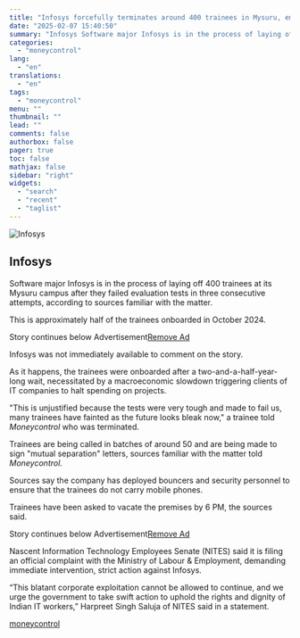 ```yaml
---
title: "Infosys forcefully terminates around 400 trainees in Mysuru, employees cry foul"
date: "2025-02-07 15:40:50"
summary: "Infosys Software major Infosys is in the process of laying off 400 trainees at its Mysuru campus after they failed evaluation tests in three consecutive attempts, according to sources familiar with the matter.This is approximately half of the trainees onboarded in October 2024.Story continues below AdvertisementRemove Advar width = window.screen.width..."
categories:
  - "moneycontrol"
lang:
  - "en"
translations:
  - "en"
tags:
  - "moneycontrol"
menu: ""
thumbnail: ""
lead: ""
comments: false
authorbox: false
pager: true
toc: false
mathjax: false
sidebar: "right"
widgets:
  - "search"
  - "recent"
  - "taglist"
---
```


![Infosys](//stat1.moneycontrol.com/mcnews//images/grey_bg.gif "Infosys")

Infosys
-------

 

Software major Infosys is in the process of laying off 400 trainees at its Mysuru campus after they failed evaluation tests in three consecutive attempts, according to sources familiar with the matter.

This is approximately half of the trainees onboarded in October 2024.

Story continues below Advertisement[Remove Ad](https://www.moneycontrol.com/promos/pro.php)

Infosys was not immediately available to comment on the story.

As it happens, the trainees were onboarded after a two-and-a-half-year-long wait, necessitated by a macroeconomic slowdown triggering clients of IT companies to halt spending on projects.

"This is unjustified because the tests were very tough and made to fail us, many trainees have fainted as the future looks bleak now," a trainee told *Moneycontrol* who was terminated.

Trainees are being called in batches of around 50 and are being made to sign "mutual separation" letters, sources familiar with the matter told *Moneycontrol.*

Sources say the company has deployed bouncers and security personnel to ensure that the trainees do not carry mobile phones.

Trainees have been asked to vacate the premises by 6 PM, the sources said.

Story continues below Advertisement[Remove Ad](https://www.moneycontrol.com/promos/pro.php)

Nascent Information Technology Employees Senate (NITES) said it is filing an official complaint with the Ministry of Labour & Employment, demanding immediate intervention, strict action against Infosys.

“This blatant corporate exploitation cannot be allowed to continue, and we urge the government to take swift action to uphold the rights and dignity of Indian IT workers,” Harpreet Singh Saluja of NITES said in a statement.

[moneycontrol](https://www.moneycontrol.com/technology/infosys-forcefully-terminates-around-400-trainees-in-mysuru-employees-cry-foul-article-12933503.html)
